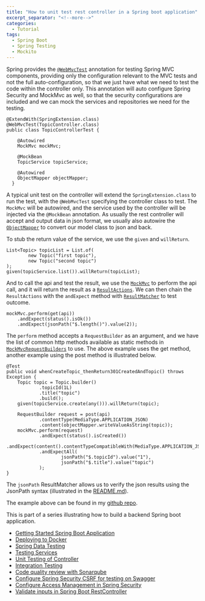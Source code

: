 ```yaml
---
title: "How to unit test rest controller in a Spring boot application"
excerpt_separator: "<!--more-->"
categories:
  - Tutorial
tags:
  - Spring Boot
  - Spring Testing
  - Mockito
---
```


Spring provides the [`@WebMvcTest`](https://docs.spring.io/spring-boot/docs/current/api/org/springframework/boot/test/autoconfigure/web/servlet/WebMvcTest.html) annotation for testing Spring MVC components, providing only the configuration relevant to the MVC tests and not the full auto-configuration, so that we just have what we need to test the code within the controller only. This annotation will auto configure Spring Security and MockMvc as well, so that the security configurations are included and we can mock the services and repositories we need for the testing.

```
@ExtendWith(SpringExtension.class)
@WebMvcTest(TopicController.class)
public class TopicControllerTest {

    @Autowired
    MockMvc mockMvc;

    @MockBean
    TopicService topicService;

    @Autowired
    ObjectMapper objectMapper;
  }
```

A typical unit test on the controller will extend the `SpringExtension.class` to run the test, with the `@WebMvcTest` specifying the controller class to test. The `MockMvc` will be autowired, and the service used by the controller will be injected via the `@MockBean` annotation. As usually the rest controller will accept and output data in json format, we usually also autowire the [`ObjectMapper`](https://javadoc.io/doc/com.fasterxml.jackson.core/jackson-databind/2.3.1/com/fasterxml/jackson/databind/ObjectMapper.html) to convert our model class to json and back.

To stub the return value of the service, we use the `given` and `willReturn`.

```
List<Topic> topicList = List.of(
        new Topic("first topic"),
        new Topic("second topic")
);
given(topicService.list()).willReturn(topicList);
```

And to call the api and test the result, we use the [`MockMvc`](https://docs.spring.io/spring-framework/docs/current/javadoc-api/org/springframework/test/web/servlet/MockMvc.html) to perform the api call, and it will return the result as a [`ResultActions`](https://docs.spring.io/spring-framework/docs/current/javadoc-api/org/springframework/test/web/servlet/ResultActions.html). We can then chain the `ResultActions` with the `andExpect` method with [`ResultMatcher`](https://docs.spring.io/spring-framework/docs/current/javadoc-api/org/springframework/test/web/servlet/ResultMatcher.html) to test outcome.

```
mockMvc.perform(get(api))
    .andExpect(status().isOk())
    .andExpect(jsonPath("$.length()").value(2));
```

The `perform` method accepts a `RequestBuilder` as an argument, and we have the list of common http methods available as static methods in [`MockMvcRequestBuilders`](https://docs.spring.io/spring-framework/docs/current/javadoc-api/org/springframework/test/web/servlet/request/MockMvcRequestBuilders.html) to use. The above example uses the get method, another example using the post method is illustrated below.

```
@Test
public void whenCreateTopic_thenReturn301CreatedAndTopic() throws Exception {
    Topic topic = Topic.builder()
            .topicId(1L)
            .title("topic")
            .build();
    given(topicService.create(any())).willReturn(topic);

    RequestBuilder request = post(api)
            .contentType(MediaType.APPLICATION_JSON)
            .content(objectMapper.writeValueAsString(topic));
    mockMvc.perform(request)
            .andExpect(status().isCreated())
            .andExpect(content().contentTypeCompatibleWith(MediaType.APPLICATION_JSON))
            .andExpectAll(
                    jsonPath("$.topicId").value("1"),
                    jsonPath("$.title").value("topic")
            );
}
```

The `jsonPath` ResultMatcher allows us to verify the json results using the JsonPath syntax (illustrated in the [README.md](https://github.com/json-path/JsonPath)).

The example above can be found in my [github repo](https://github.com/thecodinganalyst/forum/blob/initial-sample/src/test/java/com/hevlar/forum/controller/TopicControllerTest.java). 

This is part of a series illustrating how to build a backend Spring boot application.
- [Getting Started Spring Boot Application](https://thecodinganalyst.github.io/tutorial/Spring-boot-application-getting-started/)
- [Deploying to Docker](https://thecodinganalyst.github.io/tutorial/Deploying-mult-container-application-to-docker/)
- [Spring Data Testing](https://thecodinganalyst.github.io/tutorial/how-to-test-spring-data-repository/)
- [Testing Services](https://thecodinganalyst.github.io/tutorial/how-to-test-services-in-a-spring-boot-application/)
- [Unit Testing of Controller](https://thecodinganalyst.github.io/tutorial/how-to-unit-test-rest-controller-in-a-spring-boot-application/)
- [Integration Testing](https://thecodinganalyst.github.io/knowledgebase/how-to-do-integration-testing-in-spring-boot-rest-application/)
- [Code quality review with Sonarqube](https://www.thecodinganalyst.com/tutorial/integrate-code-quality-review-with-sonarqube/)
- [Configure Spring Security CSRF for testing on Swagger](https://www.thecodinganalyst.com/tutorial/Configure-spring-security-csrf-for-testing-on-swagger/)
- [Configure Access Management in Spring Security](https://www.thecodinganalyst.com/tutorial/how-to-configure-access-management-in-spring-security/)
- [Validate inputs in Spring Boot RestController](https://www.thecodinganalyst.com/tutorial/how-to-validate-input-in-spring-boot-restcontroller/)